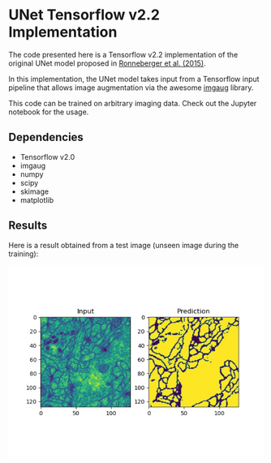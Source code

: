 # UNet Tensorflow v2.2 Implementation

The code presented here is a Tensorflow v2.2 implementation of the original UNet model proposed in [Ronneberger et al. (2015)](Ronneberger2015.pdf).

In this implementation, the UNet model takes input from a Tensorflow input pipeline that allows image augmentation via the awesome [imgaug](https://github.com/aleju/imgaug) library.

This code can be trained on arbitrary imaging data. Check out the Jupyter notebook for the usage.

## Dependencies
- Tensorflow v2.0
- imgaug
- numpy
- scipy
- skimage
- matplotlib

## Results
Here is a result obtained from a test image (unseen image during the training):

![](./Result.jpg)